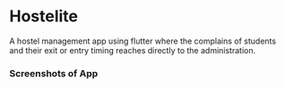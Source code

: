 # Hostelite
A hostel management app using flutter where the complains of students and their exit or entry timing reaches directly to the administration.

### Screenshots of App